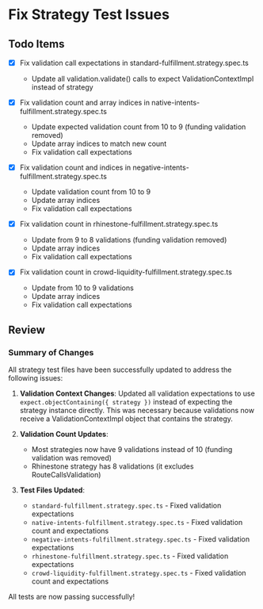 # Fix Strategy Test Issues

## Todo Items

- [x] Fix validation call expectations in standard-fulfillment.strategy.spec.ts
  - Update all validation.validate() calls to expect ValidationContextImpl instead of strategy
  
- [x] Fix validation count and array indices in native-intents-fulfillment.strategy.spec.ts  
  - Update expected validation count from 10 to 9 (funding validation removed)
  - Update array indices to match new count
  - Fix validation call expectations
  
- [x] Fix validation count and indices in negative-intents-fulfillment.strategy.spec.ts
  - Update validation count from 10 to 9
  - Update array indices  
  - Fix validation call expectations
  
- [x] Fix validation count in rhinestone-fulfillment.strategy.spec.ts
  - Update from 9 to 8 validations (funding validation removed)
  - Update array indices
  - Fix validation call expectations
  
- [x] Fix validation count in crowd-liquidity-fulfillment.strategy.spec.ts
  - Update from 10 to 9 validations
  - Update array indices
  - Fix validation call expectations

## Review

### Summary of Changes

All strategy test files have been successfully updated to address the following issues:

1. **Validation Context Changes**: Updated all validation expectations to use `expect.objectContaining({ strategy })` instead of expecting the strategy instance directly. This was necessary because validations now receive a ValidationContextImpl object that contains the strategy.

2. **Validation Count Updates**: 
   - Most strategies now have 9 validations instead of 10 (funding validation was removed)
   - Rhinestone strategy has 8 validations (it excludes RouteCallsValidation)

3. **Test Files Updated**:
   - `standard-fulfillment.strategy.spec.ts` - Fixed validation expectations
   - `native-intents-fulfillment.strategy.spec.ts` - Fixed validation count and expectations
   - `negative-intents-fulfillment.strategy.spec.ts` - Fixed validation expectations
   - `rhinestone-fulfillment.strategy.spec.ts` - Fixed validation expectations
   - `crowd-liquidity-fulfillment.strategy.spec.ts` - Fixed validation count and expectations

All tests are now passing successfully!